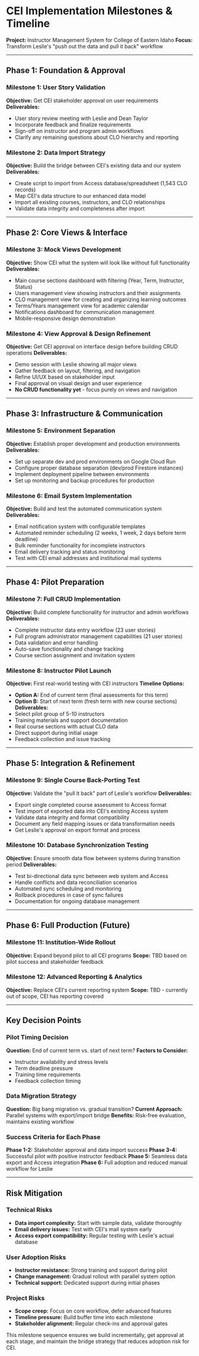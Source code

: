 # CEI Implementation Milestones & Timeline

**Project:** Instructor Management System for College of Eastern Idaho
**Focus:** Transform Leslie's "push out the data and pull it back" workflow

---

## Phase 1: Foundation & Approval

### Milestone 1: User Story Validation
**Objective:** Get CEI stakeholder approval on user requirements
**Deliverables:**
- User story review meeting with Leslie and Dean Taylor
- Incorporate feedback and finalize requirements
- Sign-off on instructor and program admin workflows
- Clarify any remaining questions about CLO hierarchy and reporting

### Milestone 2: Data Import Strategy
**Objective:** Build the bridge between CEI's existing data and our system
**Deliverables:**
- Create script to import from Access database/spreadsheet (1,543 CLO records)
- Map CEI's data structure to our enhanced data model
- Import all existing courses, instructors, and CLO relationships
- Validate data integrity and completeness after import

---

## Phase 2: Core Views & Interface

### Milestone 3: Mock Views Development
**Objective:** Show CEI what the system will look like without full functionality
**Deliverables:**
- Main course sections dashboard with filtering (Year, Term, Instructor, Status)
- Users management view showing instructors and their assignments
- CLO management view for creating and organizing learning outcomes
- Terms/Years management view for academic calendar
- Notifications dashboard for communication management
- Mobile-responsive design demonstration

### Milestone 4: View Approval & Design Refinement
**Objective:** Get CEI approval on interface design before building CRUD operations
**Deliverables:**
- Demo session with Leslie showing all major views
- Gather feedback on layout, filtering, and navigation
- Refine UI/UX based on stakeholder input
- Final approval on visual design and user experience
- **No CRUD functionality yet** - focus purely on views and navigation

---

## Phase 3: Infrastructure & Communication

### Milestone 5: Environment Separation
**Objective:** Establish proper development and production environments
**Deliverables:**
- Set up separate dev and prod environments on Google Cloud Run
- Configure proper database separation (dev/prod Firestore instances)
- Implement deployment pipeline between environments
- Set up monitoring and backup procedures for production

### Milestone 6: Email System Implementation
**Objective:** Build and test the automated communication system
**Deliverables:**
- Email notification system with configurable templates
- Automated reminder scheduling (2 weeks, 1 week, 2 days before term deadline)
- Bulk reminder functionality for incomplete instructors
- Email delivery tracking and status monitoring
- Test with CEI email addresses and institutional mail systems

---

## Phase 4: Pilot Preparation

### Milestone 7: Full CRUD Implementation
**Objective:** Build complete functionality for instructor and admin workflows
**Deliverables:**
- Complete instructor data entry workflow (23 user stories)
- Full program administrator management capabilities (21 user stories)
- Data validation and error handling
- Auto-save functionality and change tracking
- Course section assignment and invitation system

### Milestone 8: Instructor Pilot Launch
**Objective:** First real-world testing with CEI instructors
**Timeline Options:**
- **Option A:** End of current term (final assessments for this term)
- **Option B:** Start of next term (fresh term with new course sections)
**Deliverables:**
- Select pilot group of 5-10 instructors
- Training materials and support documentation
- Real course sections with actual CLO data
- Direct support during initial usage
- Feedback collection and issue tracking

---

## Phase 5: Integration & Refinement

### Milestone 9: Single Course Back-Porting Test
**Objective:** Validate the "pull it back" part of Leslie's workflow
**Deliverables:**
- Export single completed course assessment to Access format
- Test import of exported data into CEI's existing Access system
- Validate data integrity and format compatibility
- Document any field mapping issues or data transformation needs
- Get Leslie's approval on export format and process

### Milestone 10: Database Synchronization Testing
**Objective:** Ensure smooth data flow between systems during transition period
**Deliverables:**
- Test bi-directional data sync between web system and Access
- Handle conflicts and data reconciliation scenarios
- Automated sync scheduling and monitoring
- Rollback procedures in case of sync failures
- Documentation for ongoing database management

---

## Phase 6: Full Production (Future)

### Milestone 11: Institution-Wide Rollout
**Objective:** Expand beyond pilot to all CEI programs
**Scope:** TBD based on pilot success and stakeholder feedback

### Milestone 12: Advanced Reporting & Analytics
**Objective:** Replace CEI's current reporting system
**Scope:** TBD - currently out of scope, CEI has reporting covered

---

## Key Decision Points

### Pilot Timing Decision
**Question:** End of current term vs. start of next term?
**Factors to Consider:**
- Instructor availability and stress levels
- Term deadline pressure
- Training time requirements
- Feedback collection timing

### Data Migration Strategy
**Question:** Big bang migration vs. gradual transition?
**Current Approach:** Parallel systems with export/import bridge
**Benefits:** Risk-free evaluation, maintains existing workflow

### Success Criteria for Each Phase
**Phase 1-2:** Stakeholder approval and data import success
**Phase 3-4:** Successful pilot with positive instructor feedback
**Phase 5:** Seamless data export and Access integration
**Phase 6:** Full adoption and reduced manual workflow for Leslie

---

## Risk Mitigation

### Technical Risks
- **Data import complexity:** Start with sample data, validate thoroughly
- **Email delivery issues:** Test with CEI's mail system early
- **Access export compatibility:** Regular testing with Leslie's actual database

### User Adoption Risks
- **Instructor resistance:** Strong training and support during pilot
- **Change management:** Gradual rollout with parallel system option
- **Technical support:** Dedicated support during initial phases

### Project Risks
- **Scope creep:** Focus on core workflow, defer advanced features
- **Timeline pressure:** Build buffer time into each milestone
- **Stakeholder alignment:** Regular check-ins and approval gates

This milestone sequence ensures we build incrementally, get approval at each stage, and maintain the bridge strategy that reduces adoption risk for CEI.
